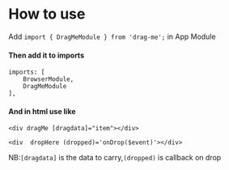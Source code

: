 # How to use

Add `import { DragMeModule } from 'drag-me';` in App  Module

#### Then add it to imports
    imports: [
        BrowserModule,
        DragMeModule
    ],

#### And in html use like
    <div dragMe [dragdata]="item"></div>

    <div  dropHere (dropped)='onDrop($event)'></div>

NB:`[dragdata]` is the data to carry,`(dropped)` is callback on drop
